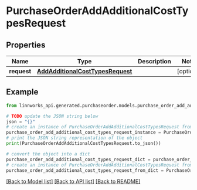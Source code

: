# PurchaseOrderAddAdditionalCostTypesRequest


## Properties

Name | Type | Description | Notes
------------ | ------------- | ------------- | -------------
**request** | [**AddAdditionalCostTypesRequest**](AddAdditionalCostTypesRequest.md) |  | [optional] 

## Example

```python
from linnworks_api.generated.purchaseorder.models.purchase_order_add_additional_cost_types_request import PurchaseOrderAddAdditionalCostTypesRequest

# TODO update the JSON string below
json = "{}"
# create an instance of PurchaseOrderAddAdditionalCostTypesRequest from a JSON string
purchase_order_add_additional_cost_types_request_instance = PurchaseOrderAddAdditionalCostTypesRequest.from_json(json)
# print the JSON string representation of the object
print(PurchaseOrderAddAdditionalCostTypesRequest.to_json())

# convert the object into a dict
purchase_order_add_additional_cost_types_request_dict = purchase_order_add_additional_cost_types_request_instance.to_dict()
# create an instance of PurchaseOrderAddAdditionalCostTypesRequest from a dict
purchase_order_add_additional_cost_types_request_from_dict = PurchaseOrderAddAdditionalCostTypesRequest.from_dict(purchase_order_add_additional_cost_types_request_dict)
```
[[Back to Model list]](../README.md#documentation-for-models) [[Back to API list]](../README.md#documentation-for-api-endpoints) [[Back to README]](../README.md)


